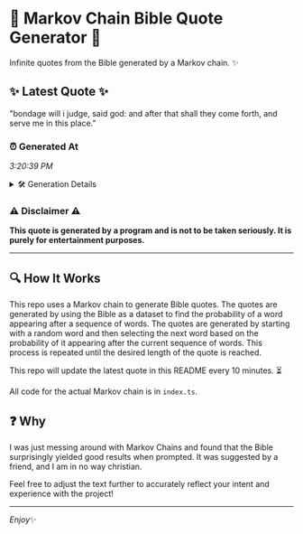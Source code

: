 # 📖 Markov Chain Bible Quote Generator 📖

Infinite quotes from the Bible generated by a Markov chain. ✨

## ✨ Latest Quote ✨
"bondage will i judge, said god: and after that shall they come forth, and serve me in this place."

### ⏰ Generated At
*3:20:39 PM*

<details>
    <summary>🛠️ Generation Details</summary>
    <p>
        <strong>🌱 Seed:</strong> bondage<br>
        <strong>🔄 Iterations:</strong> 18<br>
        <strong>📜 Context History:</strong><br>[ bondage ]: will<br>[ bondage, will ]: i<br>[ bondage, will, i ]: judge,<br>[ bondage, will, i, judge, ]: said<br>[ bondage, will, i, judge,, said ]: god:<br>[ bondage, will, i, judge,, said, god: ]: and<br>[ will, i, judge,, said, god:, and ]: after<br>[ i, judge,, said, god:, and, after ]: that<br>[ judge,, said, god:, and, after, that ]: shall<br>[ said, god:, and, after, that, shall ]: they<br>[ god:, and, after, that, shall, they ]: come<br>[ and, after, that, shall, they, come ]: forth,<br>[ after, that, shall, they, come, forth, ]: and<br>[ that, shall, they, come, forth,, and ]: serve<br>[ shall, they, come, forth,, and, serve ]: me<br>[ they, come, forth,, and, serve, me ]: in<br>[ come, forth,, and, serve, me, in ]: this<br>[ forth,, and, serve, me, in, this ]: place.<br>
    </p>
</details>

### ⚠️ Disclaimer ⚠️
**This quote is generated by a program and is not to be taken seriously. It is purely for entertainment purposes.**

---

## 🔍 How It Works

This repo uses a Markov chain to generate Bible quotes. The quotes are generated by using the Bible as a dataset to find the probability of a word appearing after a sequence of words. The quotes are generated by starting with a random word and then selecting the next word based on the probability of it appearing after the current sequence of words. This process is repeated until the desired length of the quote is reached.

This repo will update the latest quote in this README every 10 minutes. ⏳

All code for the actual Markov chain is in `index.ts`.

## ❓ Why

I was just messing around with Markov Chains and found that the Bible surprisingly yielded good results when prompted. 
It was suggested by a friend, and I am in no way christian.

Feel free to adjust the text further to accurately reflect your intent and experience with the project!

---

*Enjoy*✨
